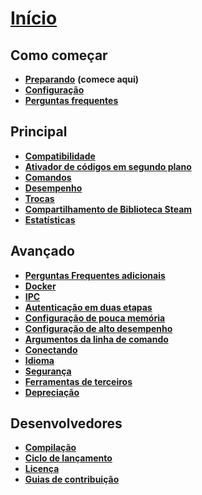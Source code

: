# **[Início](https://github.com/JustArchi/ArchiSteamFarm/wiki/Home)**

## Como começar

* **[Preparando](https://github.com/JustArchi/ArchiSteamFarm/wiki/Setting-up)** **(comece aqui)**
* **[Configuração](https://github.com/JustArchi/ArchiSteamFarm/wiki/Configuration)**
* **[Perguntas frequentes](https://github.com/JustArchi/ArchiSteamFarm/wiki/FAQ)**

## Principal

* **[Compatibilidade](https://github.com/JustArchi/ArchiSteamFarm/wiki/Compatibility)**
* **[Ativador de códigos em segundo plano](https://github.com/JustArchi/ArchiSteamFarm/wiki/Background-games-redeemer)**
* **[Comandos](https://github.com/JustArchi/ArchiSteamFarm/wiki/Commands)**
* **[Desempenho](https://github.com/JustArchi/ArchiSteamFarm/wiki/Performance)**
* **[Trocas](https://github.com/JustArchi/ArchiSteamFarm/wiki/Trading)**
* **[Compartilhamento de Biblioteca Steam](https://github.com/JustArchi/ArchiSteamFarm/wiki/Steam-Family-Sharing)**
* **[Estatísticas](https://github.com/JustArchi/ArchiSteamFarm/wiki/Statistics)**

## Avançado

* **[Perguntas Frequentes adicionais](https://github.com/JustArchi/ArchiSteamFarm/wiki/Extended-FAQ)**
* **[Docker](https://github.com/JustArchi/ArchiSteamFarm/wiki/Docker)**
* **[IPC](https://github.com/JustArchi/ArchiSteamFarm/wiki/IPC)**
* **[Autenticação em duas etapas](https://github.com/JustArchi/ArchiSteamFarm/wiki/Two-factor-authentication)**
* **[Configuração de pouca memória](https://github.com/JustArchi/ArchiSteamFarm/wiki/Low-memory-setup)**
* **[Configuração de alto desempenho](https://github.com/JustArchi/ArchiSteamFarm/wiki/High-performance-setup)**
* **[Argumentos da linha de comando](https://github.com/JustArchi/ArchiSteamFarm/wiki/Command-line-arguments)**
* **[Conectando](https://github.com/JustArchi/ArchiSteamFarm/wiki/Logging)**
* **[Idioma](https://github.com/JustArchi/ArchiSteamFarm/wiki/Localization)**
* **[Segurança](https://github.com/JustArchi/ArchiSteamFarm/wiki/Security)**
* **[Ferramentas de terceiros](https://github.com/JustArchi/ArchiSteamFarm/wiki/Third-party-tools)**
* **[Depreciação](https://github.com/JustArchi/ArchiSteamFarm/wiki/Deprecation)**

## Desenvolvedores

* **[Compilação](https://github.com/JustArchi/ArchiSteamFarm/wiki/Compilation)**
* **[Ciclo de lançamento](https://github.com/JustArchi/ArchiSteamFarm/wiki/Release-cycle)**
* **[Licença](https://github.com/JustArchi/ArchiSteamFarm/wiki/License)**
* **[Guias de contribuição](https://github.com/JustArchi/ArchiSteamFarm/blob/master/.github/CONTRIBUTING.md)**